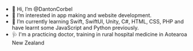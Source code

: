 - 👋 Hi, I’m @DantonCorbel
- 👀 I’m interested in app making and website development. 
- 🌱 I’m currently learning Swift, SwiftUI, Unity, C#, HTML, CSS, PHP and have learnt some JavaScript and Python previously.
- 🩺 I'm a practicing doctor, training in rural hospital medicine in Aotearoa New Zealand


<!---
DantonCorbel/DantonCorbel is a ✨ special ✨ repository because its `README.md` (this file) appears on your GitHub profile.
You can click the Preview link to take a look at your changes.

- 💞️ I’m looking to collaborate on ...
- 📫 How to reach me ...
--->
